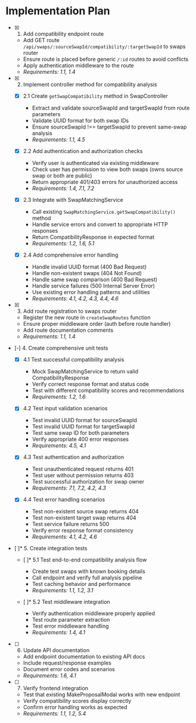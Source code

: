 # Implementation Plan

- [x] 1. Add compatibility endpoint route





  - Add GET route `/api/swaps/:sourceSwapId/compatibility/:targetSwapId` to swaps router
  - Ensure route is placed before generic `/:id` routes to avoid conflicts
  - Apply authentication middleware to the route
  - _Requirements: 1.1, 1.4_

- [x] 2. Implement controller method for compatibility analysis





  - [x] 2.1 Create `getSwapCompatibility` method in SwapController


    - Extract and validate sourceSwapId and targetSwapId from route parameters
    - Validate UUID format for both swap IDs
    - Ensure sourceSwapId !== targetSwapId to prevent same-swap analysis
    - _Requirements: 1.1, 4.5_
  
  - [x] 2.2 Add authentication and authorization checks


    - Verify user is authenticated via existing middleware
    - Check user has permission to view both swaps (owns source swap or both are public)
    - Return appropriate 401/403 errors for unauthorized access
    - _Requirements: 1.4, 7.1, 7.2_
  
  - [x] 2.3 Integrate with SwapMatchingService


    - Call existing `SwapMatchingService.getSwapCompatibility()` method
    - Handle service errors and convert to appropriate HTTP responses
    - Return CompatibilityResponse in expected format
    - _Requirements: 1.2, 1.6, 5.1_
  
  - [x] 2.4 Add comprehensive error handling


    - Handle invalid UUID format (400 Bad Request)
    - Handle non-existent swaps (404 Not Found)
    - Handle same swap comparison (400 Bad Request)
    - Handle service failures (500 Internal Server Error)
    - Use existing error handling patterns and utilities
    - _Requirements: 4.1, 4.2, 4.3, 4.4, 4.6_

- [x] 3. Add route registration to swaps router





  - Register the new route in `createSwapRoutes` function
  - Ensure proper middleware order (auth before route handler)
  - Add route documentation comments
  - _Requirements: 1.1, 1.4_

- [-] 4. Create comprehensive unit tests



  - [x] 4.1 Test successful compatibility analysis


    - Mock SwapMatchingService to return valid CompatibilityResponse
    - Verify correct response format and status code
    - Test with different compatibility scores and recommendations
    - _Requirements: 1.2, 1.6_
  
  - [x] 4.2 Test input validation scenarios


    - Test invalid UUID format for sourceSwapId
    - Test invalid UUID format for targetSwapId
    - Test same swap ID for both parameters
    - Verify appropriate 400 error responses
    - _Requirements: 4.5, 4.1_
  
  - [x] 4.3 Test authentication and authorization


    - Test unauthenticated request returns 401
    - Test user without permission returns 403
    - Test successful authorization for swap owner
    - _Requirements: 7.1, 7.2, 4.2, 4.3_
  
  - [x] 4.4 Test error handling scenarios






    - Test non-existent source swap returns 404
    - Test non-existent target swap returns 404
    - Test service failure returns 500
    - Verify error response format consistency
    - _Requirements: 4.1, 4.2, 4.6_

- [ ]* 5. Create integration tests
  - [ ]* 5.1 Test end-to-end compatibility analysis flow
    - Create test swaps with known booking details
    - Call endpoint and verify full analysis pipeline
    - Test caching behavior and performance
    - _Requirements: 1.1, 1.2, 3.1_
  
  - [ ]* 5.2 Test middleware integration
    - Verify authentication middleware properly applied
    - Test route parameter extraction
    - Test error middleware handling
    - _Requirements: 1.4, 4.1_

- [ ] 6. Update API documentation
  - Add endpoint documentation to existing API docs
  - Include request/response examples
  - Document error codes and scenarios
  - _Requirements: 1.6, 4.1_

- [ ] 7. Verify frontend integration
  - Test that existing MakeProposalModal works with new endpoint
  - Verify compatibility scores display correctly
  - Confirm error handling works as expected
  - _Requirements: 1.1, 1.2, 5.4_